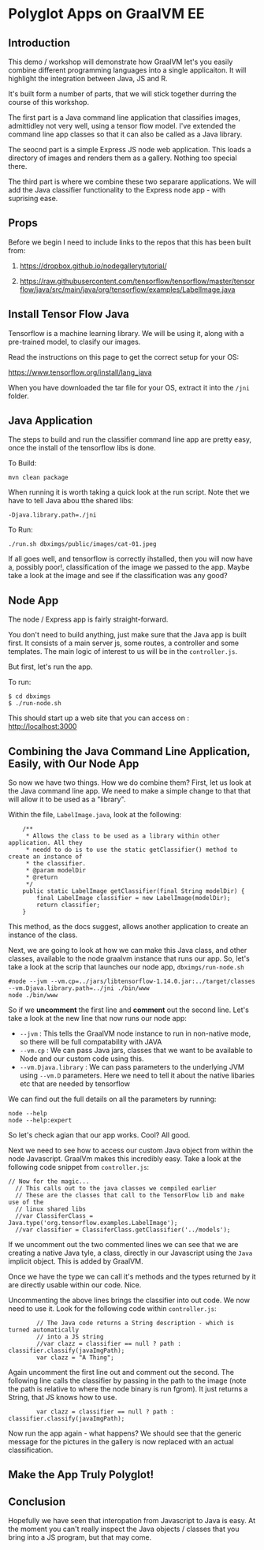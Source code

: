 # Polyglot Apps on GraalVM EE

## Introduction

This demo / workshop will demonstrate how GraalVM let's you easily combine different
programming languages into a single applicaiton. It will highlight the integration between
Java, JS and R.

It's built form a number of parts, that we will stick together durring the course of this workshop.

The first part is a Java command line application that classifies images, admittidley not very well,
using a tensor flow model. I've extended the command line app classes so that it can also be called
as a Java library.

The seocnd part is a simple Express JS node web application. This loads a directory of
images and renders them as a gallery. Nothing too special there.

The third part is where we combine these two separare applications. We will add the Java classifier
functionality to the Express node app - with suprising ease.

## Props

Before we begin I need to include links to the repos that this has been built from:

1) https://dropbox.github.io/nodegallerytutorial/

2) https://raw.githubusercontent.com/tensorflow/tensorflow/master/tensorflow/java/src/main/java/org/tensorflow/examples/LabelImage.java

## Install Tensor Flow Java

Tensorflow is a machine learning library. We will be using it, along with a pre-trained model, to
clasify our images.

Read the instructions on this page to get the correct setup for your OS:

https://www.tensorflow.org/install/lang_java

When you have downloaded the tar file for your OS, extract it into the `/jni`
folder.

## Java Application

The steps to build and run the classifier command line app are pretty easy, once the
install of the tensorflow libs is done.

To Build:

``` shell
mvn clean package
```

When running it is worth taking a quick look at the run script. Note thet we have to
tell Java abou tthe shared libs:

`-Djava.library.path=./jni`

To Run:

``` shell
./run.sh dbximgs/public/images/cat-01.jpeg
```

If all goes well, and tensorflow is correctly ihstalled, then you will now have a, possibly
poor!, classification of the image we passed to the app. Maybe take a look at the image and see if
the classification was any good?

## Node App

The node / Express app is fairly straight-forward.

You don't need to build anything, just make sure that the Java app is built first. It consists of
a main server js, some routes, a controller and some templates. The main logic of interest to us
will be in the `controller.js`.

But first, let's run the app.

To run:

```
$ cd dbximgs
$ ./run-node.sh
```

This should start up a web site that you can access on : [http://localhost:3000](http://localhost:3000)

## Combining the Java Command Line Application, Easily, with Our Node App

So now we have two things. How we do combine them? First, let us look at the Java command line app.
We need to make a simple change to that that will allow it to be used as a "library".

Within the file, `LabelImage.java`, look at the following:

```
    /**
     * Allows the class to be used as a library within other application. All they
     * needd to do is to use the static getClassifier() method to create an instance of
     * the classifier.
     * @param modelDir
     * @return
     */
    public static LabelImage getClassifier(final String modelDir) {
        final LabelImage classifier = new LabelImage(modelDir);
        return classifier;
    }
```

This method, as the docs suggest, allows another application to create an instance of the class.

Next, we are going to look at how we can make this Java class, and other classes, available to
the node graalvm instance that runs our app. So, let's take a look at the scrip that launches our
node app, `dbximgs/run-node.sh`

```
#node --jvm --vm.cp=../jars/libtensorflow-1.14.0.jar:../target/classes --vm.Djava.library.path=../jni ./bin/www
node ./bin/www
```

So if we **uncomment** the first line and **comment** out the second line. Let's take a look at
the new line that now runs our node app:

* `--jvm` : This tells the GraalVM node instance to run in non-native mode, so there will be full compatability with JAVA
* `--vm.cp` : We can pass Java jars, classes that we want to be available to Node and our custom code  using this.
* `--vm.Djava.library` : We can pass parameters to the underlying JVM using `--vm.D` parameters. Here we need to tell it about the native libaries etc that are needed by tensorflow

We can find out the full details on all the parameters by running:

```
node --help
node --help:expert
```

So let's check agian that our app works. Cool? All good.

Next we need to see how to access our custom Java object from within the node Javascript.
GraalVm makes this incredibly easy. Take a look at the following code snippet from
`controller.js`:

```
// Now for the magic...
  // This calls out to the java classes we compiled earlier
  // These are the classes that call to the TensorFlow lib and make use of the
  // linux shared libs
  //var ClassiferClass = Java.type('org.tensorflow.examples.LabelImage');
  //var classifier = ClassiferClass.getClassifier('../models');
```

If we uncomment out the two commented lines we can see that we are creating
a native Java tyle, a class, directly in our Javascript using the `Java`
implicit object. This is added by GraalVM.

Once we have the type we can call it's methods and the types returned by it
are directly usable within our code. Nice.

Uncommenting the above lines brings the classifier into out code. We now need
to use it. Look for the following code within `controller.js`:

```
        // The Java code returns a String description - which is turned automatically
        // into a JS string
        //var clazz = classifier == null ? path : classifier.classify(javaImgPath);
        var clazz = "A Thing";
```

Again uncomment the first line out and comment out the second. The following line
calls the classifier by passing in the path to the image (note the path is relative
to where the node binary is run fgrom). It just returns a String, that JS knows how
to use.

```
        var clazz = classifier == null ? path : classifier.classify(javaImgPath);
```

Now run the app again - what happens? We should see that the generic message for the pictures in
the gallery is now replaced with an actual classification.

## Make the App Truly Polyglot!

## Conclusion

Hopefully we have seen that interopation from Javascript to Java is easy. At the moment
you can't really inspect the Java objects / classes that you bring into a JS program,
but that may come.